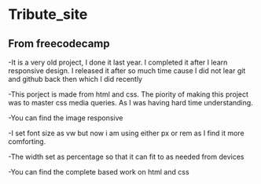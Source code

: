 # Tribute_site

## From freecodecamp

-It is a very old project, I done it last year. I completed it after I learn responsive design. I released it after so much time cause
I did not lear git and github back then which I did recently

-This porject is made from html and css. The piority of making this project was to master css media queries. As I was having hard time
understanding.

-You can find the image responsive

-I set font size as vw but now i am using either px or rem as I find it more comforting.

-The width set as percentage so that it can fit to as needed from devices

-You can find the complete based work on html and css
